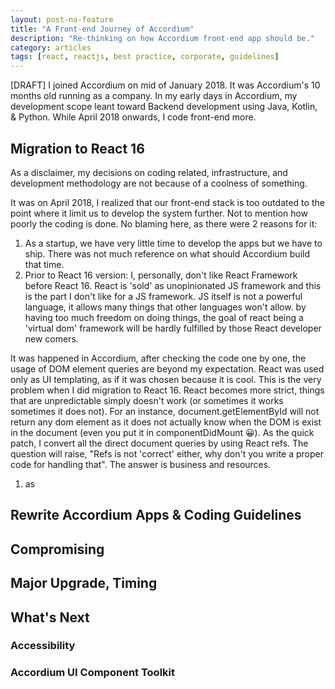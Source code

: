 ```yaml
---
layout: post-no-feature
title: "A Front-end Journey of Accordium"
description: "Re-thinking on how Accordium front-end app should be."
category: articles
tags: [react, reactjs, best practice, corporate, guidelines]
---
```

[DRAFT]
I joined Accordium on mid of January 2018. It was Accordium's 10 months old running as a company. In my early days in Accordium, my development scope leant toward Backend development using Java, Kotlin, & Python. While April 2018 onwards, I code front-end more.

## Migration to React 16
As a disclaimer, my decisions on coding related, infrastructure, and development methodology are not because of a coolness of something. 

It was on April 2018, I realized that our front-end stack is too outdated to the point where it limit us to develop the system further. Not to mention how poorly the coding is done. No blaming here, as there were 2 reasons for it:
1. As a startup, we have very little time to develop the apps but we have to ship. There was not much reference on what should Accordium build that time.
2. Prior to React 16 version: I, personally, don't like React Framework before React 16. React is 'sold' as unopinionated JS framework and this is the part I don't like for a JS framework. JS itself is not a powerful language, it allows many things that other languages won't allow. by having too much freedom on doing things, the goal of react being a 'virtual dom' framework will be hardly fulfilled by those React developer new comers. 

It was happened in Accordium, after checking the code one by one, the usage of DOM element queries are beyond my expectation. React was used only as UI templating, as if it was chosen because it is cool. This is the very problem when I did migration to React 16. React becomes more strict, things that are unpredictable simply doesn't work (or sometimes it works sometimes it does not). For an instance, document.getElementById will not return any dom element as it does not actually know when the DOM is exist in the document (even you put it in componentDidMount 😀). As the quick patch, I convert all the direct document queries by using React refs. The question will raise, "Refs is not 'correct' either, why don't you write a proper code for handling that". The answer is business and resources. 

1. as 

## Rewrite Accordium Apps & Coding Guidelines

## Compromising

## Major Upgrade, Timing

## What's Next
### Accessibility
### Accordium UI Component Toolkit
